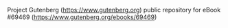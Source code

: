 Project Gutenberg (https://www.gutenberg.org) public repository for
eBook #69469 (https://www.gutenberg.org/ebooks/69469)
